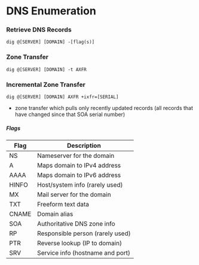 # DNS Enumeration

### Retrieve DNS Records
```
dig @[SERVER] [DOMAIN] -[flag(s)]
```

### Zone Transfer
```
dig @[SERVER] [DOMAIN] -t AXFR
```

### Incremental Zone Transfer
```
dig @[SERVER] [DOMAIN] AXFR +ixfr=[SERIAL]
```
- zone transfer which pulls only recently updated records (all records that have changed since that SOA serial number)

##### Flags
| Flag   | Description                          |
|--------|--------------------------------------|
| NS     | Nameserver for the domain            |
| A      | Maps domain to IPv4 address          |
| AAAA   | Maps domain to IPv6 address          |
| HINFO  | Host/system info (rarely used)       |
| MX     | Mail server for the domain           |
| TXT    | Freeform text data                   |
| CNAME  | Domain alias                         |
| SOA    | Authoritative DNS zone info          |
| RP     | Responsible person (rarely used)     |
| PTR    | Reverse lookup (IP to domain)        |
| SRV    | Service info (hostname and port)     |

